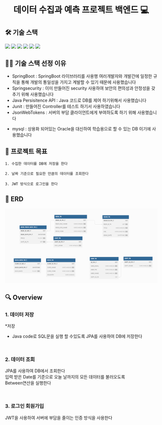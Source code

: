 <h1 align="center">데이터 수집과 예측 프로젝트 백엔드 💻 </h1>

## 🛠️ 기술 스택

<img src="https://img.shields.io/badge/springboot-6DB33F?style=flat-square&logo=SpringBoot&logoColor=white" /> 
<img src="https://img.shields.io/badge/springsecurity-6DB33F?style=round&logo=springsecurity&logoColor=white" />
<img src="https://img.shields.io/badge/Java Persisitence API-6DB33F?style=round&logo=&logoColor=white" />
<img src="https://img.shields.io/badge/junit5-25A162?style=round&logo=junit5&logoColor=white" />
<img src="https://img.shields.io/badge/jsonwebtokens-000000?style=round&logo=jsonwebtokens&logoColor=white" /> 
<!-- <img src="https://img.shields.io/badge/gradle-02303A?style=round&logo=gradle&logoColor=white" />  -->
<img src="https://img.shields.io/badge/mysql-4479A1?style=round&logo=mysql&logoColor=white" />

## 🤹🏻 기술 스택 선정 이유

- SpringBoot : SpringBoot 라이브러리를 사용행 여러개발자와 개발간에 일정한 규칙을 통해 개발의 통일성을 가지고 계발할 수 있기 때문에 사용했습니다
- Springsecurity : 이미 만들어진 security 사용하여 보안의 편의성과 안정성을 갖추기 위해 사용했습니다
- Java Persisitence API : Java 코드로 DB를 제어 하기위해서 사용했습니다
- Junit : 만들어진 Controller를 테스트 하기서 사용하였습니다
- JsonWebTokens : 서버의 부담 클라이언트에게 부여하도록 하기 위해 사용했습니다
<!-- - gradle : 빌드 속도의 향상과 설정 파일의 가독성 상승, -->
- mysql : 상용화 되어있는 Oracle을 대신하여 학습용으로 할 수 있는 DB 이기에 사용했습니다

## 📌 프로젝트 목표

```sh
1. 수집한 데이터를 DB에 저장을 한다

2. 날짜 기준으로 필요한 만큼의 데이터를 조회한다

3. JWT 방식으로 로그인을 한다
```

## 📄 ERD

<center>
    <img src="./img/ERD.png" />
</center>

## 🔍 Overview

### 1. 데이터 저장

\*저장

- Java code로 SQL문을 실행 할 수있도록 JPA를 사용하여 DB에 저장한다

<br>

### 2. 데이터 조회

JPA를 사용하여 DB에서 조회한다<br>
입력 받은 Date를 기준으로 오늘 날까지의 모든 데이터를 불러오도록 <br>Between연산을 실행한다

<br>

### 3. 로그인 회원가입

JWT을 사용하여 서버에 부담을 줄이는 인증 방식을 사용한다

<br>

<!-- ### 4. 멤버쉽

<center>
    <img src="./img/pic1.png" />
</center>
권한 수준을 확인하여 AI 데이터를 볼 수 있도록 한다

<br> -->
